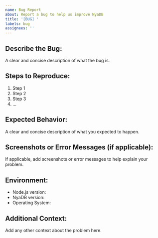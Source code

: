 ```yaml
---
name: Bug Report
about: Report a bug to help us improve NyaDB
title: '[BUG] '
labels: bug
assignees: ''
---
```


## Describe the Bug:

A clear and concise description of what the bug is.

## Steps to Reproduce:

1. Step 1
2. Step 2
3. Step 3
4. ...

## Expected Behavior:

A clear and concise description of what you expected to happen.

## Screenshots or Error Messages (if applicable):

If applicable, add screenshots or error messages to help explain your problem.

## Environment:

- Node.js version:
- NyaDB version:
- Operating System:

## Additional Context:

Add any other context about the problem here.

